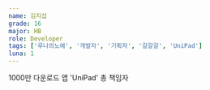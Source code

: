 ```yaml
---
name: 김지섭
grade: 16
major: HB
role: Developer
tags: ['루나의노예', '개발자', '기획자', '갈갈갈', 'UniPad']
luna: 1
---
```

1000만 다운로드 앱 'UniPad' 총 책임자